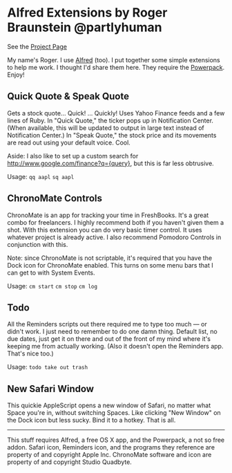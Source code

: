 Alfred Extensions by Roger Braunstein @partlyhuman
==================================================

See the [Project Page](http://partlyhuman.github.com/alfred-extensions/)

My name's Roger. I use [Alfred](http://www.alfredapp.com/) (too). I put together some simple extensions to help me work. I thought I'd share them here. They require the [Powerpack](http://www.alfredapp.com/powerpack/). Enjoy!

## Quick Quote & Speak Quote
Gets a stock quote... Quick! ... Quickly! Uses Yahoo Finance feeds and a few lines of Ruby. In "Quick Quote," the ticker pops up in Notification Center. (When available, this will be updated to output in large text instead of Notification Center.) In "Speak Quote," the stock price and its movements are read out using your default voice. Cool.

Aside: I also like to set up a custom search for http://www.google.com/finance?q={query}, but this is far less obtrusive.

Usage: `qq aapl`  `sq aapl`

## ChronoMate Controls
ChronoMate is an app for tracking your time in FreshBooks. It's a great combo for freelancers. I highly recommend both if you haven't given them a shot.
With this extension you can do very basic timer control. It uses whatever project is already active. I also recommend Pomodoro Controls in conjunction with this.

Note: since ChronoMate is not scriptable, it's required that you have the Dock icon for ChronoMate enabled. This turns on some menu bars that I can get to with System Events.

Usage: `cm start` `cm stop` `cm log`

## Todo
All the Reminders scripts out there required me to type too much — or didn't work. I just need to remember to do one damn thing. Default list, no due dates, just get it on there and out of the front of my mind where it's keeping me from actually working. (Also it doesn't open the Reminders app. That's nice too.)

Usage: `todo take out trash`

## New Safari Window
This quickie AppleScript opens a new window of Safari, no matter what Space you're in, without switching Spaces. Like clicking "New Window" on the Dock icon but less sucky. Bind it to a hotkey. That is all.

----------------

This stuff requires Alfred, a free OS X app, and the Powerpack, a not so free addon. Safari icon, Reminders icon, and the programs they reference are
property of and copyright Apple Inc. ChronoMate software and icon are property of and copyright Studio Quadbyte.